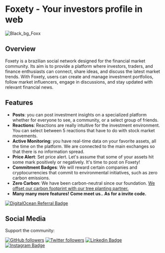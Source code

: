 # Foxety - Your investors profile in web

![Black_bg_Foxx](https://github.com/foxxnetworking/.github/assets/57725054/ad936ddd-2019-4356-bf89-f8cd62592e49)


## Overview

Foxety is a brazilian social network designed for the financial market community. Its aim is to provide a platform where investors, traders, and finance enthusiasts can connect, share ideas, and discuss the latest market trends. With Foxety, users can create and manage investment portfolios, follow market influencers, engage in discussions, and stay updated with relevant financial news.

## Features

- **Posts**: you can post investment insights on a specialized platform whether for everyone to see, a community, or a select group of friends.
- **Reactions**: Reactions are really intuitive for the investment environment. You can select between 5 reactions that have to do with stock market movements.
- **Active Monitoring**: you have real-time data on your favorite assets, all the time on the platform. We are connected to the main exchanges so that there is no information spread.
- **Price Alert**: Set price alert. Let's assume that some of your assets hit some mark positively or negatively. It's time to post on Foxety!
- **Commitment Badges**: We will reward certain companies and cryptocurrencies that commit to environmental initiatives, such as zero carbon emissions.
- **Zero Carbon**: We have been carbon-neutral since our foundation. [We offset our carbon footprint with our tree planting partner.](https://onetreeplanted.org)
- **Many many more features! Come meet us.. As for a invite code.**

[![DigitalOcean Referral Badge](https://web-platforms.sfo2.cdn.digitaloceanspaces.com/WWW/Badge%201.svg)](https://www.digitalocean.com/?refcode=cd7955b9fab0&utm_campaign=Referral_Invite&utm_medium=Referral_Program&utm_source=badge)

## Social Media

Support the community:

[![GitHub followers](https://img.shields.io/github/followers/Foxetynetworking.svg?style=social&label=Follow&maxAge=2592000)](https://github.com/Foxetynetworking?tab=followers)
[![Twitter followers](https://img.shields.io/twitter/follow/Foxetynetworking.svg?style=social&label=Follow)](https://twitter.com/Foxetynetworking)
[![Linkedin Badge](https://img.shields.io/badge/-LinkedIn-blue?style=flat-square&logo=Foxetysocial&logoColor=white&link=https://www.linkedin.com/in/Foxetysocial/)](https://www.linkedin.com/in/Foxetysocial/)
[![Instagram Badge](https://img.shields.io/badge/-Instagram-C13584?style=flat-square&labelColor=C13584&logo=instagram&logoColor=white&link=https://www.instagram.com/Foxetynetworking/)](https://www.instagram.com/Foxetynetworking/)
